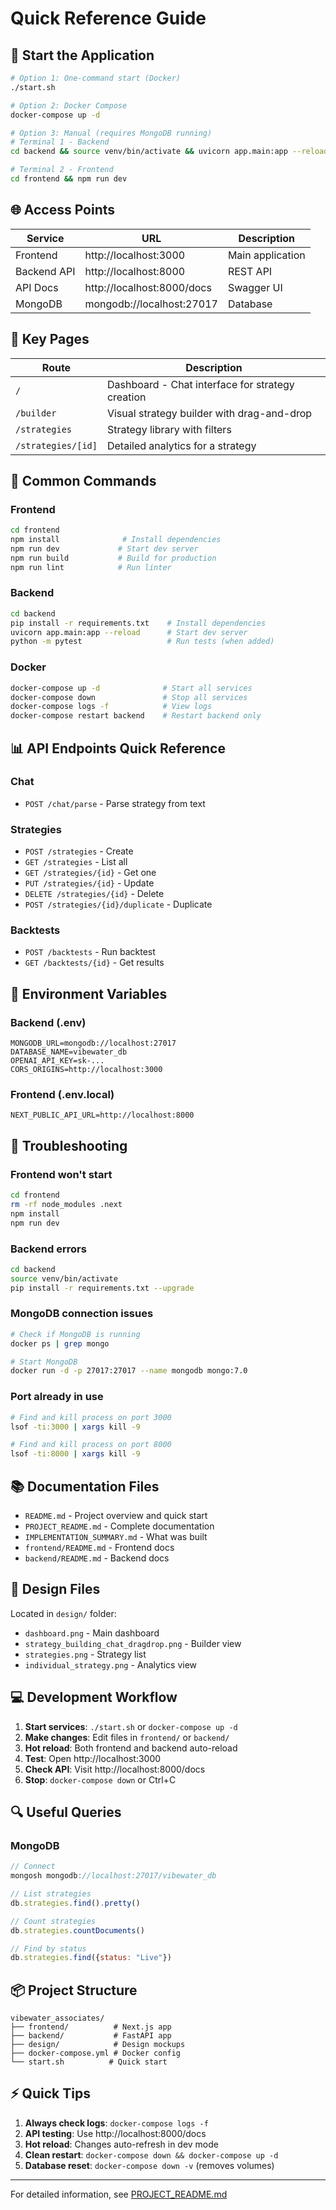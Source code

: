 # Quick Reference Guide

## 🚀 Start the Application

```bash
# Option 1: One-command start (Docker)
./start.sh

# Option 2: Docker Compose
docker-compose up -d

# Option 3: Manual (requires MongoDB running)
# Terminal 1 - Backend
cd backend && source venv/bin/activate && uvicorn app.main:app --reload

# Terminal 2 - Frontend
cd frontend && npm run dev
```

## 🌐 Access Points

| Service | URL | Description |
|---------|-----|-------------|
| Frontend | http://localhost:3000 | Main application |
| Backend API | http://localhost:8000 | REST API |
| API Docs | http://localhost:8000/docs | Swagger UI |
| MongoDB | mongodb://localhost:27017 | Database |

## 📄 Key Pages

| Route | Description |
|-------|-------------|
| `/` | Dashboard - Chat interface for strategy creation |
| `/builder` | Visual strategy builder with drag-and-drop |
| `/strategies` | Strategy library with filters |
| `/strategies/[id]` | Detailed analytics for a strategy |

## 🔧 Common Commands

### Frontend
```bash
cd frontend
npm install              # Install dependencies
npm run dev             # Start dev server
npm run build           # Build for production
npm run lint            # Run linter
```

### Backend
```bash
cd backend
pip install -r requirements.txt    # Install dependencies
uvicorn app.main:app --reload      # Start dev server
python -m pytest                   # Run tests (when added)
```

### Docker
```bash
docker-compose up -d              # Start all services
docker-compose down               # Stop all services
docker-compose logs -f            # View logs
docker-compose restart backend    # Restart backend only
```

## 📊 API Endpoints Quick Reference

### Chat
- `POST /chat/parse` - Parse strategy from text

### Strategies
- `POST /strategies` - Create
- `GET /strategies` - List all
- `GET /strategies/{id}` - Get one
- `PUT /strategies/{id}` - Update
- `DELETE /strategies/{id}` - Delete
- `POST /strategies/{id}/duplicate` - Duplicate

### Backtests
- `POST /backtests` - Run backtest
- `GET /backtests/{id}` - Get results

## 🔐 Environment Variables

### Backend (.env)
```env
MONGODB_URL=mongodb://localhost:27017
DATABASE_NAME=vibewater_db
OPENAI_API_KEY=sk-...
CORS_ORIGINS=http://localhost:3000
```

### Frontend (.env.local)
```env
NEXT_PUBLIC_API_URL=http://localhost:8000
```

## 🐛 Troubleshooting

### Frontend won't start
```bash
cd frontend
rm -rf node_modules .next
npm install
npm run dev
```

### Backend errors
```bash
cd backend
source venv/bin/activate
pip install -r requirements.txt --upgrade
```

### MongoDB connection issues
```bash
# Check if MongoDB is running
docker ps | grep mongo

# Start MongoDB
docker run -d -p 27017:27017 --name mongodb mongo:7.0
```

### Port already in use
```bash
# Find and kill process on port 3000
lsof -ti:3000 | xargs kill -9

# Find and kill process on port 8000
lsof -ti:8000 | xargs kill -9
```

## 📚 Documentation Files

- `README.md` - Project overview and quick start
- `PROJECT_README.md` - Complete documentation
- `IMPLEMENTATION_SUMMARY.md` - What was built
- `frontend/README.md` - Frontend docs
- `backend/README.md` - Backend docs

## 🎨 Design Files

Located in `design/` folder:
- `dashboard.png` - Main dashboard
- `strategy_building_chat_dragdrop.png` - Builder view
- `strategies.png` - Strategy list
- `individual_strategy.png` - Analytics view

## 💻 Development Workflow

1. **Start services**: `./start.sh` or `docker-compose up -d`
2. **Make changes**: Edit files in `frontend/` or `backend/`
3. **Hot reload**: Both frontend and backend auto-reload
4. **Test**: Open http://localhost:3000
5. **Check API**: Visit http://localhost:8000/docs
6. **Stop**: `docker-compose down` or Ctrl+C

## 🔍 Useful Queries

### MongoDB
```javascript
// Connect
mongosh mongodb://localhost:27017/vibewater_db

// List strategies
db.strategies.find().pretty()

// Count strategies
db.strategies.countDocuments()

// Find by status
db.strategies.find({status: "Live"})
```

## 📦 Project Structure

```
vibewater_associates/
├── frontend/          # Next.js app
├── backend/           # FastAPI app
├── design/            # Design mockups
├── docker-compose.yml # Docker config
└── start.sh          # Quick start
```

## ⚡ Quick Tips

1. **Always check logs**: `docker-compose logs -f`
2. **API testing**: Use http://localhost:8000/docs
3. **Hot reload**: Changes auto-refresh in dev mode
4. **Clean restart**: `docker-compose down && docker-compose up -d`
5. **Database reset**: `docker-compose down -v` (removes volumes)

---

For detailed information, see [PROJECT_README.md](./PROJECT_README.md)
